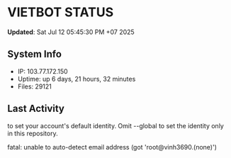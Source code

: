 # VIETBOT STATUS
**Updated**: Sat Jul 12 05:45:30 PM +07 2025

## System Info
- IP: 103.77.172.150
- Uptime: up 6 days, 21 hours, 32 minutes
- Files: 29121

## Last Activity

to set your account's default identity.
Omit --global to set the identity only in this repository.

fatal: unable to auto-detect email address (got 'root@vinh3690.(none)')
